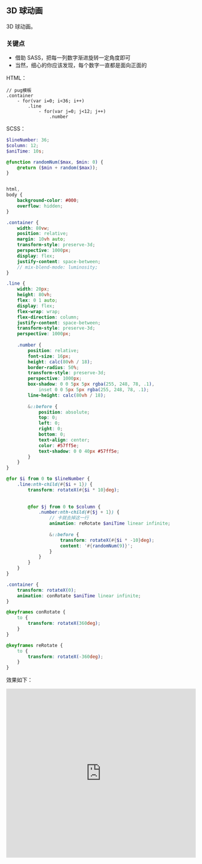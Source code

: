 ## 3D 球动画

3D 球动画。

### 关键点

+ 借助 SASS，把每一列数字渐进旋转一定角度即可
+ 当然，细心的你应该发现，每个数字一直都是面向正面的

HTML：

```pug
// pug模板
.container
    - for(var i=0; i<36; i++)
        .line
            - for(var j=0; j<12; j++)
                .number
```

SCSS：
```scss
$lineNumber: 36;
$column: 12;
$aniTime: 10s;

@function randomNum($max, $min: 0) {
	@return ($min + random($max));
}


html,
body {
    background-color: #000;
    overflow: hidden;
}

.container {
    width: 80vw;
    position: relative;
    margin: 10vh auto;
    transform-style: preserve-3d;
    perspective: 1000px;
    display: flex;
    justify-content: space-between;
    // mix-blend-mode: luminosity;
}

.line {
    width: 20px;
    height: 80vh;
    flex: 0 1 auto;
    display: flex;
    flex-wrap: wrap;
    flex-direction: column;
    justify-content: space-between;
    transform-style: preserve-3d;
    perspective: 1000px;
    
    .number {
        position: relative;
        font-size: 16px;
        height: calc(80vh / 18);
        border-radius: 50%;
        transform-style: preserve-3d;
        perspective: 1000px;
        box-shadow: 0 0 5px 5px rgba(255, 248, 78, .1),
            inset 0 0 5px 5px rgba(255, 248, 78, .1);
        line-height: calc(80vh / 18);
        
        &::before {
            position: absolute;
            top: 0;
            left: 0;
            right: 0;
            bottom: 0;
            text-align: center;   
            color: #57ff5e;
            text-shadow: 0 0 40px #57ff5e;
        }
    }
}

@for $i from 0 to $lineNumber {
    .line:nth-child(#{$i + 1}) {
        transform: rotateX(#{$i * 10}deg);
        
        
        @for $j from 0 to $column {
            .number:nth-child(#{$j + 1}) {
                // 卡就去掉这一行
                animation: reRotate $aniTime linear infinite;
                
                &::before {
                    transform: rotateX(#{$i * -10}deg);
                    content: '#{randomNum(9)}';
                }
            }
        }
    }
}

.container {
    transform: rotateX(0);
    animation: conRotate $aniTime linear infinite;
}

@keyframes conRotate {
    to {
        transform: rotateX(360deg);
    }
}

@keyframes reRotate {
    to {
        transform: rotateX(-360deg);
    }
}

```

效果如下：

<iframe height="450" style="width: 100%;" scrolling="no" title="3D Spiral Number " src="https://codepen.io/Chokcoco/embed/LeWbaB?height=450&theme-id=default&default-tab=result" frameborder="no" allowtransparency="true" allowfullscreen="true">
  See the Pen <a href='https://codepen.io/Chokcoco/pen/LeWbaB'>3D Spiral Number </a> by Chokcoco
  (<a href='https://codepen.io/Chokcoco'>@Chokcoco</a>) on <a href='https://codepen.io'>CodePen</a>.
</iframe>
